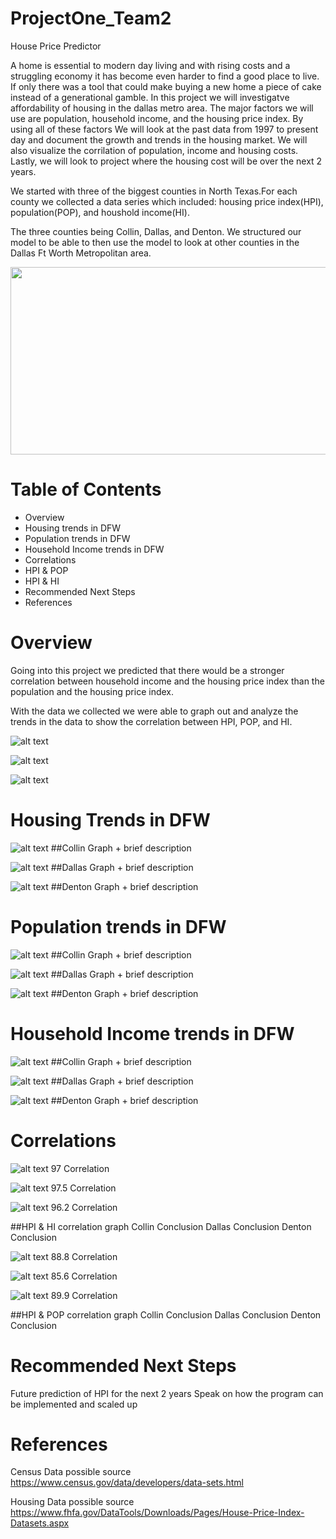# ProjectOne_Team2
House Price Predictor 

A home is essential to modern day living and with rising costs and a struggling economy it has become even harder to find a good place to live. If only there was a tool that could make buying a new home a piece of cake instead of a generational gamble. In this project we will investigatve affordability of housing in the dallas metro area. 
The major factors we will use are population, household income, and the housing price index.
By using all of these factors We will look at the past data from 1997 to present day and document the growth and trends in the housing market. We will also visualize the corrilation of population, income and housing costs.
Lastly, we will look to project where the housing cost will be over the next 2 years.


 We started with three of the biggest counties in North Texas.For each county we collected a data series which included: housing price index(HPI), population(POP), and houshold income(HI). 

 
 The three counties being Collin, Dallas, and Denton. We structured our model to be able to then use the model to look at other counties in the Dallas Ft Worth Metropolitan area.

 <img align="center" width="900" height="300" src='image-1.png'>

 # Table of Contents
 - Overview
 - Housing trends in DFW
 - Population trends in DFW
 - Household Income trends in DFW
 - Correlations
  - HPI & POP
  - HPI & HI
 - Recommended Next Steps
 - References

# Overview

Going into this project we predicted that there would be a stronger correlation between household income and the housing price index than the population and the housing price index.
 
With the data we collected we were able to graph out and analyze the trends in the data to show the correlation between HPI, POP, and HI. 


![alt text](image-18.png)

![alt text](image-19.png)

![alt text](image-20.png)




# Housing Trends in DFW 

![alt text](image-2.png)
##Collin Graph + brief description

![alt text](image-3.png)
##Dallas Graph + brief description


![alt text](image-4.png)
##Denton Graph + brief description



# Population trends in DFW

![alt text](image-5.png)
##Collin Graph + brief description

![alt text](image-6.png)
##Dallas Graph + brief description

![alt text](image-7.png)
##Denton Graph + brief description



# Household Income trends in DFW

![alt text](image-8.png)
##Collin Graph + brief description

![alt text](image-9.png)
##Dallas Graph + brief description

![alt text](image-10.png)
##Denton Graph + brief description


# Correlations
![alt text](image-12.png)
97 Correlation

![alt text](image-13.png)
97.5 Correlation

![alt text](image-14.png)
96.2 Correlation

##HPI & HI correlation graph
  Collin Conclusion
  Dallas Conclusion
  Denton Conclusion


![alt text](image-15.png)
88.8 Correlation

![alt text](image-16.png)
85.6 Correlation

![alt text](image-17.png)
89.9 Correlation

##HPI & POP correlation graph
  Collin Conclusion
  Dallas Conclusion
  Denton Conclusion

# Recommended Next Steps
Future prediction of HPI for the next 2 years
Speak on how the program can be implemented and scaled up

# References


Census Data possible source
https://www.census.gov/data/developers/data-sets.html

Housing Data possible source
https://www.fhfa.gov/DataTools/Downloads/Pages/House-Price-Index-Datasets.aspx
